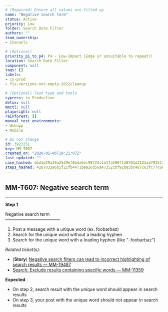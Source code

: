```yaml
---
# (Required) Ensure all values are filled up
name: "Negative search term"
status: Active
priority: Low
folder: Search Date Filter
authors: ""
team_ownership: 
- Channels

# (Optional)
priority_p1_to_p4: P4 - Low-Impact (Edge or unsuitable to repeat?)
location: Search Date Filter
component: null
tags: []
labels: 
- cy-prod
- fix-versions-not-empty-2022cleanup

# (Optional) Test type and tools
cypress: in Production
detox: null
mmctl: null
playwright: null
rainforest: []
manual_test_environments: 
- Webapp
- Mobile

# Do not change
id: 3923251
key: MM-T607
created_on: "2020-01-06T19:21:07Z"
last_updated: ""
case_hashed: dbd1d29a26a2529ef0bda5ec98723c1e17a590f138703d2123ae793517f619927928ef9ac4b26ddf002334706c92949d
steps_hashed: 428703296b1f21fb4471bea26d56a47352cbf92be5bc487c63fc77c60a81db1c3a3397a12ae156c2c46862b07bd5590f
---
```


<!-- (Auto-generated) Based on frontmatter's "key" and "name" -->

## MM-T607: Negative search term

---

**Step 1**

Negative search term\
–––––––––––––––––––––––––

1. Post a message with a unique word (ex. foobarbaz)
2. Search for the unique word without a leading hyphen
3. Search for the unique word with a leading hyphen (like "-foobarbaz")

_Related ticket(s):_

- (**Story**) [Negative search filters can lead to incorrect highlighting of search results — MM-19487](https://mattermost.atlassian.net/browse/MM-19487)
- [Search: Exclude results containing specific words — MM-11359](https://mattermost.atlassian.net/browse/MM-11359)

**Expected**

- On step 2, search result with the unique word should appear in search results
- On step 3, your post with the unique word should not appear in search results
